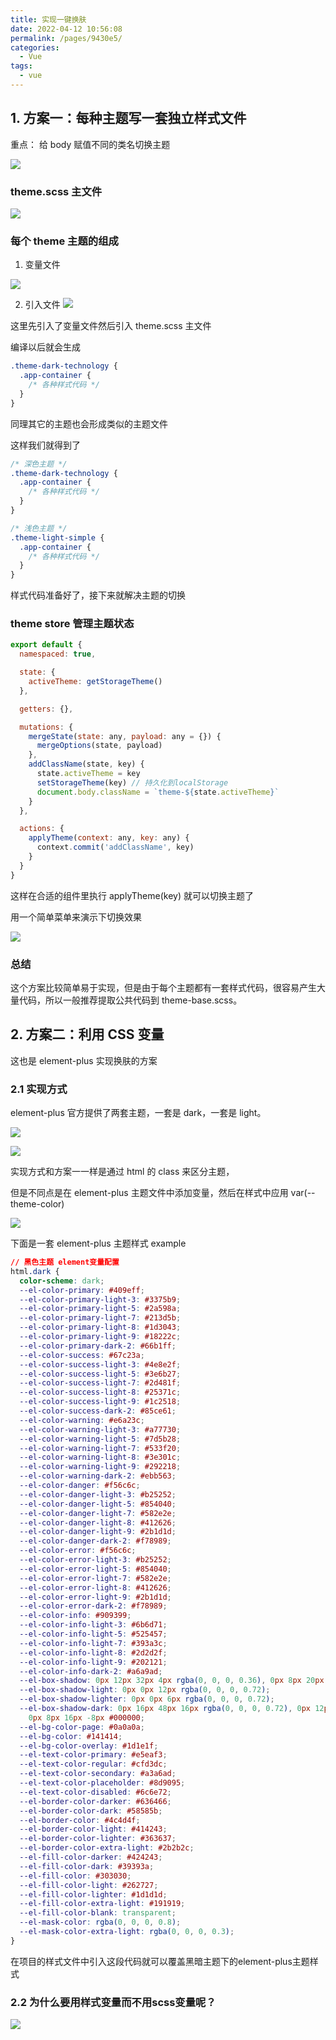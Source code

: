 ```yaml
---
title: 实现一键换肤
date: 2022-04-12 10:56:08
permalink: /pages/9430e5/
categories:
  - Vue
tags:
  - vue
---
```


## 1. 方案一：每种主题写一套独立样式文件

重点： 给 body 赋值不同的类名切换主题

![](https://gcy-1306312261.cos.ap-chengdu.myqcloud.com/blog/20220412221801.png)

### theme.scss 主文件

![](https://gcy-1306312261.cos.ap-chengdu.myqcloud.com/blog/20220412221945.png)

### 每个 theme 主题的组成

1. 变量文件

![](https://gcy-1306312261.cos.ap-chengdu.myqcloud.com/blog/20220412222132.png)

2. 引入文件
   ![](https://gcy-1306312261.cos.ap-chengdu.myqcloud.com/blog/20220412222246.png)

这里先引入了变量文件然后引入 theme.scss 主文件

编译以后就会生成

```css
.theme-dark-technology {
  .app-container {
    /* 各种样式代码 */
  }
}
```

同理其它的主题也会形成类似的主题文件

这样我们就得到了

```css
/* 深色主题 */
.theme-dark-technology {
  .app-container {
    /* 各种样式代码 */
  }
}

/* 浅色主题 */
.theme-light-simple {
  .app-container {
    /* 各种样式代码 */
  }
}
```

样式代码准备好了，接下来就解决主题的切换

### theme store 管理主题状态

```js
export default {
  namespaced: true,

  state: {
    activeTheme: getStorageTheme()
  },

  getters: {},

  mutations: {
    mergeState(state: any, payload: any = {}) {
      mergeOptions(state, payload)
    },
    addClassName(state, key) {
      state.activeTheme = key
      setStorageTheme(key) // 持久化到localStorage
      document.body.className = `theme-${state.activeTheme}`
    }
  },

  actions: {
    applyTheme(context: any, key: any) {
      context.commit('addClassName', key)
    }
  }
}
```

这样在合适的组件里执行 applyTheme(key) 就可以切换主题了

用一个简单菜单来演示下切换效果

![](https://gcy-1306312261.cos.ap-chengdu.myqcloud.com/blog/change-theme.gif)

### 总结

这个方案比较简单易于实现，但是由于每个主题都有一套样式代码，很容易产生大量代码，所以一般推荐提取公共代码到 theme-base.scss。

## 2. 方案二：利用 CSS 变量

这也是 element-plus 实现换肤的方案

### 2.1 实现方式

element-plus 官方提供了两套主题，一套是 dark，一套是 light。

![](https://gcy-1306312261.cos.ap-chengdu.myqcloud.com/blog/20220530113137.png)

![](https://gcy-1306312261.cos.ap-chengdu.myqcloud.com/blog/20220530113125.png)

实现方式和方案一一样是通过 html 的 class 来区分主题，

但是不同点是在 element-plus 主题文件中添加变量，然后在样式中应用 var(--theme-color)

![](https://gcy-1306312261.cos.ap-chengdu.myqcloud.com/blog/20220530113256.png)


下面是一套 element-plus 主题样式 example

```CSS
// 黑色主题 element变量配置
html.dark {
  color-scheme: dark;
  --el-color-primary: #409eff;
  --el-color-primary-light-3: #3375b9;
  --el-color-primary-light-5: #2a598a;
  --el-color-primary-light-7: #213d5b;
  --el-color-primary-light-8: #1d3043;
  --el-color-primary-light-9: #18222c;
  --el-color-primary-dark-2: #66b1ff;
  --el-color-success: #67c23a;
  --el-color-success-light-3: #4e8e2f;
  --el-color-success-light-5: #3e6b27;
  --el-color-success-light-7: #2d481f;
  --el-color-success-light-8: #25371c;
  --el-color-success-light-9: #1c2518;
  --el-color-success-dark-2: #85ce61;
  --el-color-warning: #e6a23c;
  --el-color-warning-light-3: #a77730;
  --el-color-warning-light-5: #7d5b28;
  --el-color-warning-light-7: #533f20;
  --el-color-warning-light-8: #3e301c;
  --el-color-warning-light-9: #292218;
  --el-color-warning-dark-2: #ebb563;
  --el-color-danger: #f56c6c;
  --el-color-danger-light-3: #b25252;
  --el-color-danger-light-5: #854040;
  --el-color-danger-light-7: #582e2e;
  --el-color-danger-light-8: #412626;
  --el-color-danger-light-9: #2b1d1d;
  --el-color-danger-dark-2: #f78989;
  --el-color-error: #f56c6c;
  --el-color-error-light-3: #b25252;
  --el-color-error-light-5: #854040;
  --el-color-error-light-7: #582e2e;
  --el-color-error-light-8: #412626;
  --el-color-error-light-9: #2b1d1d;
  --el-color-error-dark-2: #f78989;
  --el-color-info: #909399;
  --el-color-info-light-3: #6b6d71;
  --el-color-info-light-5: #525457;
  --el-color-info-light-7: #393a3c;
  --el-color-info-light-8: #2d2d2f;
  --el-color-info-light-9: #202121;
  --el-color-info-dark-2: #a6a9ad;
  --el-box-shadow: 0px 12px 32px 4px rgba(0, 0, 0, 0.36), 0px 8px 20px rgba(0, 0, 0, 0.72);
  --el-box-shadow-light: 0px 0px 12px rgba(0, 0, 0, 0.72);
  --el-box-shadow-lighter: 0px 0px 6px rgba(0, 0, 0, 0.72);
  --el-box-shadow-dark: 0px 16px 48px 16px rgba(0, 0, 0, 0.72), 0px 12px 32px #000000,
    0px 8px 16px -8px #000000;
  --el-bg-color-page: #0a0a0a;
  --el-bg-color: #141414;
  --el-bg-color-overlay: #1d1e1f;
  --el-text-color-primary: #e5eaf3;
  --el-text-color-regular: #cfd3dc;
  --el-text-color-secondary: #a3a6ad;
  --el-text-color-placeholder: #8d9095;
  --el-text-color-disabled: #6c6e72;
  --el-border-color-darker: #636466;
  --el-border-color-dark: #58585b;
  --el-border-color: #4c4d4f;
  --el-border-color-light: #414243;
  --el-border-color-lighter: #363637;
  --el-border-color-extra-light: #2b2b2c;
  --el-fill-color-darker: #424243;
  --el-fill-color-dark: #39393a;
  --el-fill-color: #303030;
  --el-fill-color-light: #262727;
  --el-fill-color-lighter: #1d1d1d;
  --el-fill-color-extra-light: #191919;
  --el-fill-color-blank: transparent;
  --el-mask-color: rgba(0, 0, 0, 0.8);
  --el-mask-color-extra-light: rgba(0, 0, 0, 0.3);
}

```


在项目的样式文件中引入这段代码就可以覆盖黑暗主题下的element-plus主题样式

### 2.2 为什么要用样式变量而不用scss变量呢？

![](https://gcy-1306312261.cos.ap-chengdu.myqcloud.com/blog/20220530113709.png)